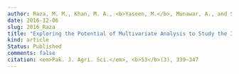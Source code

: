 ```yaml
---
author: Raza, M. M., Khan, M. A., <b>Yaseen, M.</b>, Munawar, A., and Sabir, Z.
date: 2016-12-06
slug: 2016_Raza
title: "Exploring the Potential of Multivariate Analysis to Study the Impact of Cotton Leaf Curl Disease on Yield Traits"
kind: article
Status: Published
comments: false
citation: <em>Pak. J. Agri. Sci.</em>, <b>53</b>(3), 339–347
---
```

